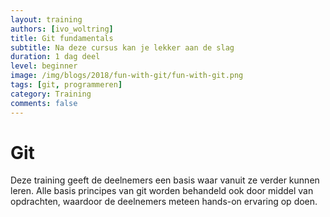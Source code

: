 ```yaml
---
layout: training
authors: [ivo_woltring]
title: Git fundamentals
subtitle: Na deze cursus kan je lekker aan de slag
duration: 1 dag deel 
level: beginner
image: /img/blogs/2018/fun-with-git/fun-with-git.png
tags: [git, programmeren]
category: Training
comments: false
---
```


# Git

Deze training geeft de deelnemers een basis waar vanuit ze verder kunnen leren.
Alle basis principes van git worden behandeld ook door middel van opdrachten, waardoor
de deelnemers meteen hands-on ervaring op doen.
 
